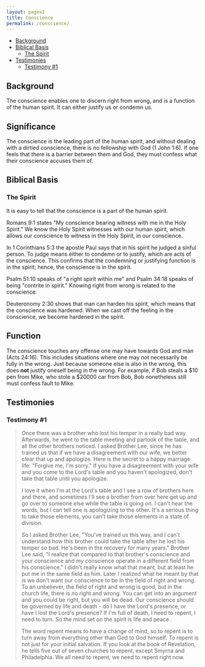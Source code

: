 ```yaml
---
layout: pagev2
title: Conscience
permalink: /conscience/
---
```

- [Background](#background)
- [Biblical Basis](#biblical-basis)
  - [The Spirit](#the-spirit)
- [Testimonies](#testimonies)
  - [Testimony #1](#testimony-1)

## Background

The conscience enables one to discern right from wrong, and is a function of the human spirit. It can either justify us or condemn us. 


## Significance

The conscience is the leading part of the human spirit, and without dealing with a dirtied conscience, there is no fellowship with God (1 John 1:6). If one feels that there is a barrier between them and God, they must confess what their conscience accuses them of.

## Biblical Basis

### The Spirit

It is easy to tell that the conscience is a part of the human spirit.

Romans 9:1 states "My conscience bearing witness with me in the Holy Spirit." We know the Holy Spirit witnesses with our human spirit, which allows our conscience to witness in the Holy Spirit, in our conscience. 

In 1 Corinthians 5:3 the apostle Paul says that in his spirit he judged a sinful person. To judge means either to condemn or to justify, which are acts of the conscience. This confirms that the condemning or justifying function is in the spirit; hence, the conscience is in the spirit. 

Psalm 51:10 speaks of "a right spirit within me" and Psalm 34:18 speaks of being "contrite in spirit." Knowing right from wrong is related to the conscience.

Deuteronomy 2:30 shows that man can harden his spirit, which means that the conscience was hardened. When we cast off the feeling in the conscience, we become hardened in the spirit.

## Function

The conscience touches any offense one may have towards God and man (Acts 24:16). This includes situations where one may not necessarily be fully in the wrong. Just because someone else is also in the wrong, this does **not** justify oneself being in the wrong. For example, if Bob steals a $10 pen from Mike, who stole a $20000 car from Bob, Bob nonetheless still must confess fault to Mike.

## Testimonies

### Testimony #1

>Once there was a brother who lost his temper in a really bad way. Afterwards, he went to the table meeting and partook of the table, and all the other brothers noticed. I asked Brother Lee, since he has trained us that if we have a disagreement with our wife, we better clear that up and apologize. Here is the secret to a happy marriage life: "Forgive me, I'm sorry." If you have a disagreement with your wife and you come to the Lord's table and you haven't apologized, don't take that table until you apologize.
>
>I love it when I'm at the Lord's table and I see a row of brothers here and there, and sometimes I'll see a brother from over here get up and go over to someone else while the table is going on. I can't hear the words, but I can tell one is apologizing to the other. It's a serious thing to take those elements, you can't take those elements in a state of division.
>
>So I asked Brother Lee, "You've trained us this way, and I can't understand how this brother could take the table after he lost his temper so bad. He's been in the recovery for many years." Brother Lee said, "I realize that compared to that brother's conscience and your conscience and my conscience operate in a different field from his conscience." I didn't really know what that meant, but at least he put me in the same field as him. Later I realized what he meant by that is we don't want our conscience to be in the field of right and wrong. To an unbeliever, the field of right and wrong is good, but in the church life, there is no right and wrong. You can get into an argument and you could be right, but you will be dead. Our conscience should be governed by life and death - do I have the Lord's presence, or have I lost the Lord's presence? If I'm full of death, I need to repent, I need to turn. So the mind set on the spirit is life and peace.
>
>The word repent means to have a change of mind, so to repent is to turn away from everything other than God to God himself. To repent is not just for your initial salvation. If you look at the book of Revelation, he tells five out of seven churches to repent, except Smyrna and Philadelphia. We all need to repent, we need to repent right now.



